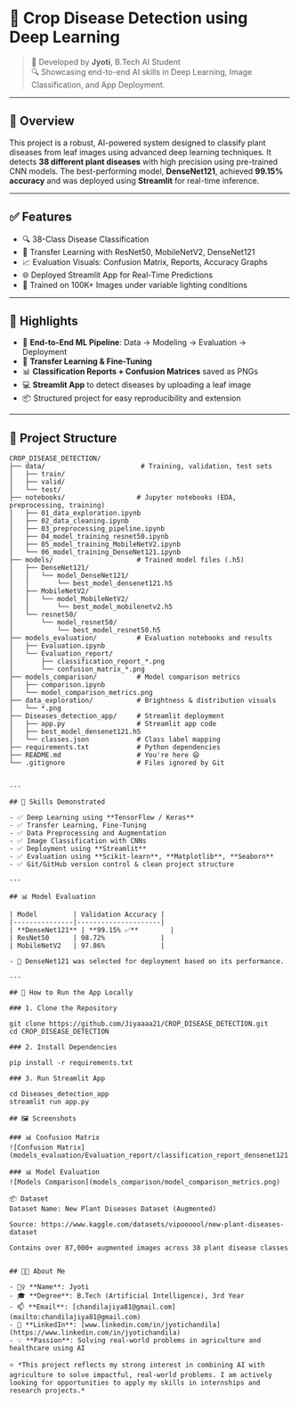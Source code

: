 # 🌾 Crop Disease Detection using Deep Learning

> 📌 Developed by **Jyoti**, B.Tech AI Student  
> 🔍 Showcasing end-to-end AI skills in Deep Learning, Image Classification, and App Deployment.

---

## 📌 Overview

This project is a robust, AI-powered system designed to classify plant diseases from leaf images using advanced deep learning techniques. It detects **38 different plant diseases** with high precision using pre-trained CNN models. The best-performing model, **DenseNet121**, achieved **99.15% accuracy** and was deployed using **Streamlit** for real-time inference.

---

## ✅ Features

- 🔍 38-Class Disease Classification  
- 🤖 Transfer Learning with ResNet50, MobileNetV2, DenseNet121  
- 📈 Evaluation Visuals: Confusion Matrix, Reports, Accuracy Graphs  
- 🌐 Deployed Streamlit App for Real-Time Predictions  
- 🧠 Trained on 100K+ Images under variable lighting conditions

---

## 🎯 Highlights

- 🔬 **End-to-End ML Pipeline**: Data → Modeling → Evaluation → Deployment  
- 🧪 **Transfer Learning & Fine-Tuning**  
- 📊 **Classification Reports + Confusion Matrices** saved as PNGs  
- 💻 **Streamlit App** to detect diseases by uploading a leaf image  
- 📦 Structured project for easy reproducibility and extension

---

## 📁 Project Structure

```text
CROP_DISEASE_DETECTION/
├── data/                        # Training, validation, test sets
│   ├── train/
│   ├── valid/
│   └── test/
├── notebooks/                  # Jupyter notebooks (EDA, preprocessing, training)
│   ├── 01_data_exploration.ipynb
│   ├── 02_data_cleaning.ipynb
│   ├── 03_preprocessing_pipeline.ipynb
│   ├── 04_model_training_resnet50.ipynb
│   ├── 05_model_training_MobileNetV2.ipynb
│   └── 06_model_training_DenseNet121.ipynb
├── models/                     # Trained model files (.h5)
│   ├── DenseNet121/
│   │   └── model_DenseNet121/
│   │       └── best_model_densenet121.h5
│   ├── MobileNetV2/
│   │   └── model_MobileNetV2/
│   │       └── best_model_mobilenetv2.h5
│   └── resnet50/
│       └── model_resnet50/
│           └── best_model_resnet50.h5
├── models_evaluation/          # Evaluation notebooks and results
│   ├── Evaluation.ipynb
│   └── Evaluation_report/
│       ├── classification_report_*.png
│       └── confusion_matrix_*.png
├── models_comparison/          # Model comparison metrics
│   ├── comparison.ipynb
│   └── model_comparison_metrics.png
├── data_exploration/           # Brightness & distribution visuals
│   └── *.png
├── Diseases_detection_app/     # Streamlit deployment
│   ├── app.py                  # Streamlit app code
│   ├── best_model_densenet121.h5
│   └── classes.json            # Class label mapping
├── requirements.txt            # Python dependencies
├── README.md                   # You're here 😄
└── .gitignore                  # Files ignored by Git


---

## 🧠 Skills Demonstrated

- ✅ Deep Learning using **TensorFlow / Keras**
- ✅ Transfer Learning, Fine-Tuning
- ✅ Data Preprocessing and Augmentation
- ✅ Image Classification with CNNs
- ✅ Deployment using **Streamlit**
- ✅ Evaluation using **Scikit-learn**, **Matplotlib**, **Seaborn**
- ✅ Git/GitHub version control & clean project structure

---

## 📊 Model Evaluation

| Model         | Validation Accuracy |
|---------------|---------------------|
| **DenseNet121** | **99.15% ✅**        |
| ResNet50      | 98.72%              |
| MobileNetV2   | 97.86%              |

- 📌 DenseNet121 was selected for deployment based on its performance.

---

## 🚀 How to Run the App Locally

### 1. Clone the Repository

git clone https://github.com/Jiyaaaa21/CROP_DISEASE_DETECTION.git
cd CROP_DISEASE_DETECTION

### 2. Install Dependencies

pip install -r requirements.txt

### 3. Run Streamlit App

cd Diseases_detection_app
streamlit run app.py

## 🖼️ Screenshots

### 📊 Confusion Matrix
![Confusion Matrix](models_evaluation/Evaluation_report/classification_report_densenet121.png)

### 📊 Model Evaluation
![Models Comparison](models_comparison/model_comparison_metrics.png)

📦 Dataset
Dataset Name: New Plant Diseases Dataset (Augmented)

Source: https://www.kaggle.com/datasets/vipoooool/new-plant-diseases-dataset

Contains over 87,000+ augmented images across 38 plant disease classes


## 👩‍💻 About Me

- 🙋‍♀️ **Name**: Jyoti  
- 🎓 **Degree**: B.Tech (Artificial Intelligence), 3rd Year  
- 📫 **Email**: [chandilajiya81@gmail.com](mailto:chandilajiya81@gmail.com)  
- 🔗 **LinkedIn**: [www.linkedin.com/in/jyotichandila](https://www.linkedin.com/in/jyotichandila)  
- 💡 **Passion**: Solving real-world problems in agriculture and healthcare using AI  

⭐ *This project reflects my strong interest in combining AI with agriculture to solve impactful, real-world problems. I am actively looking for opportunities to apply my skills in internships and research projects.*



 